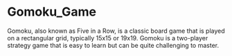 # Gomoku_Game
Gomoku, also known as Five in a Row, is a classic board game that is played on a rectangular grid, typically 15x15 or 19x19.  Gomoku is a two-player strategy game that is easy to learn but can be quite challenging to master.
